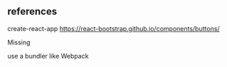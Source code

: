 ## references

create-react-app
https://react-bootstrap.github.io/components/buttons/


Missing

use a bundler like Webpack